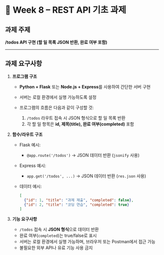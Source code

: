 # 📝 Week 8 – REST API 기초 과제

## 과제 주제

**/todos API 구현 (할 일 목록 JSON 반환, 완료 여부 포함)**

---

## 과제 요구사항

1. **프로그램 구조**

   * **Python + Flask** 또는 **Node.js + Express**를 사용하여 간단한 서버 구현
   * 서버는 로컬 환경에서 실행 가능하도록 설정
   * 프로그램의 흐름은 다음과 같이 구성할 것:

     1. `/todos` 라우트 접속 시 JSON 형식으로 할 일 목록 반환
     2. 각 할 일 항목은 **id, 제목(title), 완료 여부(completed)** 포함

2. **함수/라우트 구조**

   * Flask 예시:

     * `@app.route('/todos')` → JSON 데이터 반환 (`jsonify` 사용)
   * Express 예시:

     * `app.get('/todos', ...)` → JSON 데이터 반환 (`res.json` 사용)
   * 데이터 예시:

     ```json
     [
       {"id": 1, "title": "과제 제출", "completed": false},
       {"id": 2, "title": "코딩 연습", "completed": true}
     ]
     ```

3. **기능 요구사항**

   * `/todos` 접속 시 **JSON 형식**으로 데이터 반환
   * 완료 여부(`completed`)는 true/false로 표시
   * 서버는 로컬 환경에서 실행 가능하며, 브라우저 또는 Postman에서 접근 가능
   * 불필요한 외부 API나 유료 기능 사용 금지
